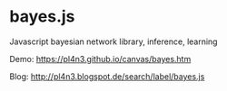 bayes.js
========

Javascript bayesian network library, inference, learning

Demo: https://pl4n3.github.io/canvas/bayes.htm

Blog: http://pl4n3.blogspot.de/search/label/bayes.js
